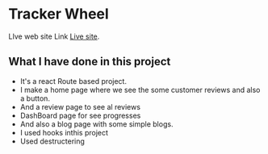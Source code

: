 # Tracker Wheel

LIve web site Link [Live site](https://golden-elf-01237e.netlify.app/).

## What I have done in this project 
* It's a react Route based project. 
* I make a home page where we see the some customer reviews and also a button.
* And a review page to see al reviews
* DashBoard page for see progresses
* And also a blog page with some simple blogs.
* I used hooks inthis project
* Used destructering



